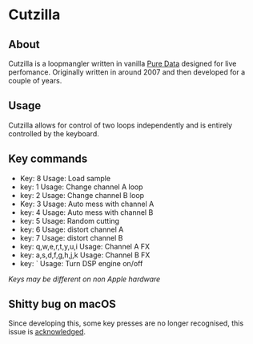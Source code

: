 # Cutzilla

## About
Cutzilla is a loopmangler written in vanilla [Pure Data](http://msp.ucsd.edu/software.html)
designed for live perfomance. Originally written in around 2007 and then developed for a couple of years.

## Usage
Cutzilla allows for control of two loops independently and is entirely controlled by the keyboard.

## Key commands

+ Key: 8 Usage: Load sample
+ key: 1 Usage: Change channel A loop
+ key: 2 Usage: Change channel B loop
+ Key: 3 Usage: Auto mess with channel A 
+ key: 4 Usage: Auto mess with channel B
+ key: 5 Usage: Random cutting
+ key: 6 Usage: distort channel A
+ key: 7 Usage: distort channel B
+ key: q,w,e,r,t,y,u,i Usage: Channel A FX
+ key: a,s,d,f,g,h,j,k Usage: Channel B FX
+ key: \` Usage: Turn DSP engine on/off

*Keys may be different on non Apple hardware*

## Shitty bug on macOS
Since developing this, some key presses are no longer recognised, 
this issue is [acknowledged](https://github.com/pure-data/pure-data/issues/213).
